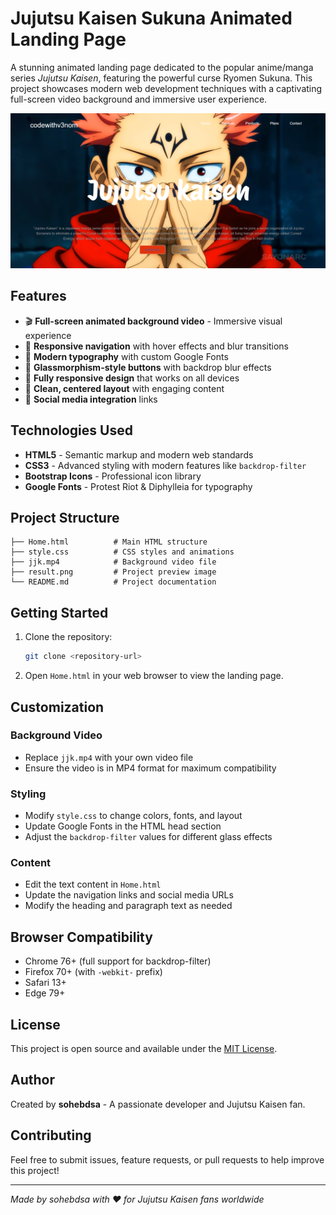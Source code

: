 # Jujutsu Kaisen Sukuna Animated Landing Page

A stunning animated landing page dedicated to the popular anime/manga series *Jujutsu Kaisen*, featuring the powerful curse Ryomen Sukuna. This project showcases modern web development techniques with a captivating full-screen video background and immersive user experience.

![Project Preview](demo.png)

## Features

- 🎬 **Full-screen animated background video** - Immersive visual experience
- 🧭 **Responsive navigation** with hover effects and blur transitions
- 🎨 **Modern typography** with custom Google Fonts
- 💎 **Glassmorphism-style buttons** with backdrop blur effects
- 📱 **Fully responsive design** that works on all devices
- 🎯 **Clean, centered layout** with engaging content
- 🔗 **Social media integration** links

## Technologies Used

- **HTML5** - Semantic markup and modern web standards
- **CSS3** - Advanced styling with modern features like `backdrop-filter`
- **Bootstrap Icons** - Professional icon library
- **Google Fonts** - Protest Riot & Diphylleia for typography

## Project Structure

```
├── Home.html          # Main HTML structure
├── style.css          # CSS styles and animations
├── jjk.mp4            # Background video file
├── result.png         # Project preview image
└── README.md          # Project documentation
```

## Getting Started

1. Clone the repository:
   ```bash
   git clone <repository-url>
   ```

2. Open `Home.html` in your web browser to view the landing page.

## Customization

### Background Video
- Replace `jjk.mp4` with your own video file
- Ensure the video is in MP4 format for maximum compatibility

### Styling
- Modify `style.css` to change colors, fonts, and layout
- Update Google Fonts in the HTML head section
- Adjust the `backdrop-filter` values for different glass effects

### Content
- Edit the text content in `Home.html`
- Update the navigation links and social media URLs
- Modify the heading and paragraph text as needed

## Browser Compatibility

- Chrome 76+ (full support for backdrop-filter)
- Firefox 70+ (with `-webkit-` prefix)
- Safari 13+
- Edge 79+

## License

This project is open source and available under the [MIT License](LICENSE).

## Author

Created by **sohebdsa** - A passionate developer and Jujutsu Kaisen fan.

## Contributing

Feel free to submit issues, feature requests, or pull requests to help improve this project!

---

*Made by sohebdsa with ❤️ for Jujutsu Kaisen fans worldwide*
